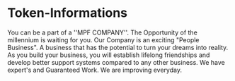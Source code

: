 # Token-Informations
You can be a part of a ''MPF COMPANY''. The Opportunity of the millennium is waiting for you. Our Company is an exciting "People Business". A business that has the potential to turn your dreams into reality. As you build your business, you will establish lifelong friendships and develop better support systems compared to any other business.
We have expert's and Guaranteed Work.
We are improving everyday.

